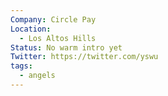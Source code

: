 ```yaml
---
Company: Circle Pay
Location:
  - Los Altos Hills
Status: No warm intro yet
Twitter: https://twitter.com/yswu
tags:
  - angels
---
```

